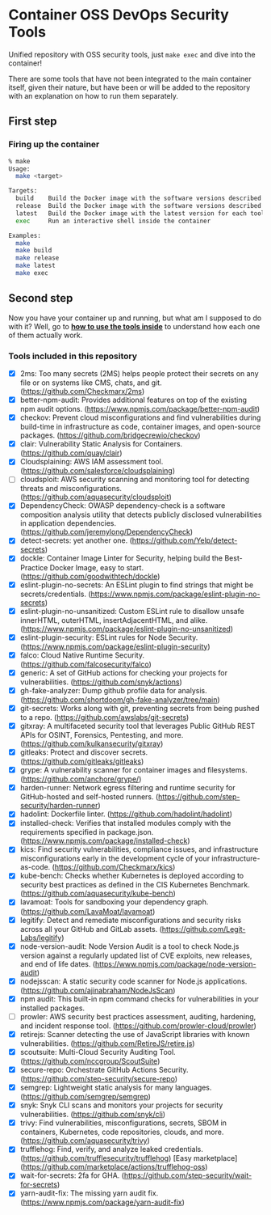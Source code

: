 # Container OSS DevOps Security Tools

Unified repository with OSS security tools, just `make exec` and dive into the container!

There are some tools that have not been integrated to the main container itself, given their nature,
but have been or will be added to the repository with an explanation on how to run them separately.

## First step

### Firing up the container

```bash
% make
Usage:
  make <target>

Targets:
  build    Build the Docker image with the software versions described in the .env file
  release  Build the Docker image with the software versions described in the .env file, but from a specific release of this repo
  latest   Build the Docker image with the latest version for each tool
  exec     Run an interactive shell inside the container

Examples:
  make
  make build
  make release
  make latest
  make exec
```

## Second step

Now you have your container up and running, but what am I supposed to do with it?
Well, go to **[how to use the tools inside](./HOWTO.md)** to understand how each one of them actually work.

### Tools included in this repository

- [x] 2ms: Too many secrets (2MS) helps people protect their secrets on any file or on systems like CMS, chats, and git. (<https://github.com/Checkmarx/2ms>)
- [x] better-npm-audit: Provides additional features on top of the existing npm audit options. (<https://www.npmjs.com/package/better-npm-audit>)
- [x] checkov: Prevent cloud misconfigurations and find vulnerabilities during build-time in infrastructure as code, container images, and open-source packages. (<https://github.com/bridgecrewio/checkov>)
- [x] clair: Vulnerability Static Analysis for Containers. (<https://github.com/quay/clair>)
- [x] Cloudsplaining: AWS IAM assessment tool. (<https://github.com/salesforce/cloudsplaining>)
- [ ] cloudsploit: AWS security scanning and monitoring tool for detecting threats and misconfigurations. (<https://github.com/aquasecurity/cloudsploit>)
- [x] DependencyCheck: OWASP dependency-check is a software composition analysis utility that detects publicly disclosed vulnerabilities in application dependencies. (<https://github.com/jeremylong/DependencyCheck>)
- [x] detect-secrets: yet another one. (<https://github.com/Yelp/detect-secrets>)
- [x] dockle: Container Image Linter for Security, helping build the Best-Practice Docker Image, easy to start. (<https://github.com/goodwithtech/dockle>)
- [x] eslint-plugin-no-secrets: An ESLint plugin to find strings that might be secrets/credentials. (<https://www.npmjs.com/package/eslint-plugin-no-secrets>)
- [x] eslint-plugin-no-unsanitized: Custom ESLint rule to disallow unsafe innerHTML, outerHTML, insertAdjacentHTML, and alike. (<https://www.npmjs.com/package/eslint-plugin-no-unsanitized>)
- [x] eslint-plugin-security: ESLint rules for Node Security. (<https://www.npmjs.com/package/eslint-plugin-security>)
- [x] falco: Cloud Native Runtime Security. (<https://github.com/falcosecurity/falco>)
- [x] generic: A set of GitHub actions for checking your projects for vulnerabilities. (<https://github.com/snyk/actions>)
- [x] gh-fake-analyzer: Dump github profile data for analysis. (<https://github.com/shortdoom/gh-fake-analyzer/tree/main>)
- [x] git-secrets: Works along with git, preventing secrets from being pushed to a repo. (<https://github.com/awslabs/git-secrets>)
- [x] gitxray: A multifaceted security tool that leverages Public GitHub REST APIs for OSINT, Forensics, Pentesting, and more. (<https://github.com/kulkansecurity/gitxray>)
- [x] gitleaks: Protect and discover secrets. (<https://github.com/gitleaks/gitleaks>)
- [x] grype: A vulnerability scanner for container images and filesystems. (<https://github.com/anchore/grype/>)
- [x] harden-runner: Network egress filtering and runtime security for GitHub-hosted and self-hosted runners. (<https://github.com/step-security/harden-runner>)
- [x] hadolint: Dockerfile linter. (<https://github.com/hadolint/hadolint>)
- [x] installed-check: Verifies that installed modules comply with the requirements specified in package.json. (<https://www.npmjs.com/package/installed-check>)
- [x] kics: Find security vulnerabilities, compliance issues, and infrastructure misconfigurations early in the development cycle of your infrastructure-as-code. (<https://github.com/Checkmarx/kics>)
- [x] kube-bench: Checks whether Kubernetes is deployed according to security best practices as defined in the CIS Kubernetes Benchmark. (<https://github.com/aquasecurity/kube-bench>)
- [x] lavamoat: Tools for sandboxing your dependency graph. (<https://github.com/LavaMoat/lavamoat>)
- [x] legitify: Detect and remediate misconfigurations and security risks across all your GitHub and GitLab assets. (<https://github.com/Legit-Labs/legitify>)
- [x] node-version-audit: Node Version Audit is a tool to check Node.js version against a regularly updated list of CVE exploits, new releases, and end of life dates. (<https://www.npmjs.com/package/node-version-audit>)
- [x] nodejsscan: A static security code scanner for Node.js applications. (<https://github.com/ajinabraham/NodeJsScan>)
- [x] npm audit: This built-in npm command checks for vulnerabilities in your installed packages.
- [ ] prowler: AWS security best practices assessment, auditing, hardening, and incident response tool. (<https://github.com/prowler-cloud/prowler>)
- [x] retirejs: Scanner detecting the use of JavaScript libraries with known vulnerabilities. (<https://github.com/RetireJS/retire.js>)
- [x] scoutsuite: Multi-Cloud Security Auditing Tool. (<https://github.com/nccgroup/ScoutSuite>)
- [x] secure-repo: Orchestrate GitHub Actions Security. (<https://github.com/step-security/secure-repo>)
- [x] semgrep: Lightweight static analysis for many languages. (<https://github.com/semgrep/semgrep>)
- [x] snyk: Snyk CLI scans and monitors your projects for security vulnerabilities. (<https://github.com/snyk/cli>)
- [x] trivy: Find vulnerabilities, misconfigurations, secrets, SBOM in containers, Kubernetes, code repositories, clouds, and more. (<https://github.com/aquasecurity/trivy>)
- [x] trufflehog: Find, verify, and analyze leaked credentials. (<https://github.com/trufflesecurity/trufflehog>) [Easy marketplace] (https://github.com/marketplace/actions/trufflehog-oss)
- [x] wait-for-secrets: 2fa for GHA. (<https://github.com/step-security/wait-for-secrets>)
- [x] yarn-audit-fix: The missing yarn audit fix. (<https://www.npmjs.com/package/yarn-audit-fix>)
